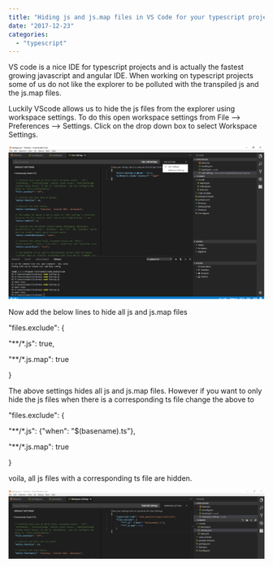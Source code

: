 ```yaml
---
title: "Hiding js and js.map files in VS Code for your typescript projects"
date: "2017-12-23"
categories: 
  - "typescript"
---
```


VS code is a nice IDE for typescript projects and is actually the fastest growing javascript and angular IDE. When working on typescript projects some of us do not like the explorer to be polluted with the transpiled js and the js.map files.

Luckily VScode allows us to hide the js files from the explorer using workspace settings. To do this open workspace settings from File --> Preferences --> Settings. Click on the drop down box to select Workspace Settings.

![VScode](images/VScode.png)

Now add the below lines to hide all js and js.map files

"files.exclude": {

"\*\*/\*.js": true,

"\*\*/\*.js.map": true

}

The above settings hides all js and js.map files. However if you want to only hide the js files when there is a corresponding ts file change the above to

"files.exclude": {

"\*\*/\*.js": {"when": "$(basename).ts"},

"\*\*/\*.js.map": true

}

voila, all js files with a corresponding ts file are hidden.

![vscode2](images/vscode2.png)

